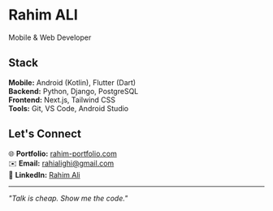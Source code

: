 # Rahim ALI
Mobile & Web Developer

## Stack
**Mobile:** Android (Kotlin), Flutter (Dart)  
**Backend:** Python, Django, PostgreSQL  
**Frontend:** Next.js, Tailwind CSS  
**Tools:** Git, VS Code, Android Studio

## Let's Connect
🌐 **Portfolio:** [rahim-portfolio.com](https://rahim-ali-dev.vercel.app/)  
✉️ **Email:** [rahialighi@gmail.com](mailto:rahialighi@gmail.com)  
🔗 **LinkedIn:** [Rahim Ali](http://www.linkedin.com/in/rahim-ali-a6003226b)

---
*"Talk is cheap. Show me the code."*
